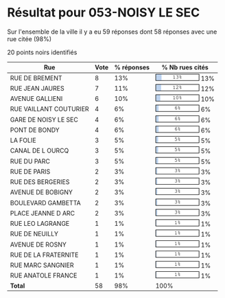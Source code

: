 # Résultat pour 053-NOISY LE SEC

Sur l'ensemble de la ville il y a eu 59 réponses dont 58 réponses avec une rue citée (98%)

20 points noirs identifiés

| Rue | Vote | % réponses | % Nb rues cités|
|-----|------|------------|----------------|
| RUE DE BREMENT | 8 | 13% | <img src="../../img/bar_13.gif" />&nbsp;13%|
| RUE JEAN JAURES | 7 | 11% | <img src="../../img/bar_12.gif" />&nbsp;12%|
| AVENUE GALLIENI | 6 | 10% | <img src="../../img/bar_10.gif" />&nbsp;10%|
| RUE VAILLANT COUTURIER | 4 | 6% | <img src="../../img/bar_6.gif" />&nbsp;6%|
| GARE DE NOISY LE SEC | 4 | 6% | <img src="../../img/bar_6.gif" />&nbsp;6%|
| PONT DE BONDY | 4 | 6% | <img src="../../img/bar_6.gif" />&nbsp;6%|
| LA FOLIE | 3 | 5% | <img src="../../img/bar_5.gif" />&nbsp;5%|
| CANAL DE L OURCQ | 3 | 5% | <img src="../../img/bar_5.gif" />&nbsp;5%|
| RUE DU PARC | 3 | 5% | <img src="../../img/bar_5.gif" />&nbsp;5%|
| RUE DE PARIS | 2 | 3% | <img src="../../img/bar_3.gif" />&nbsp;3%|
| RUE DES BERGERIES | 2 | 3% | <img src="../../img/bar_3.gif" />&nbsp;3%|
| AVENUE DE BOBIGNY | 2 | 3% | <img src="../../img/bar_3.gif" />&nbsp;3%|
| BOULEVARD GAMBETTA | 2 | 3% | <img src="../../img/bar_3.gif" />&nbsp;3%|
| PLACE JEANNE D ARC | 2 | 3% | <img src="../../img/bar_3.gif" />&nbsp;3%|
| RUE LEO LAGRANGE | 1 | 1% | <img src="../../img/bar_1.gif" />&nbsp;1%|
| RUE DE NEUILLY | 1 | 1% | <img src="../../img/bar_1.gif" />&nbsp;1%|
| AVENUE DE ROSNY | 1 | 1% | <img src="../../img/bar_1.gif" />&nbsp;1%|
| RUE DE LA FRATERNITE | 1 | 1% | <img src="../../img/bar_1.gif" />&nbsp;1%|
| RUE MARC SANGNIER | 1 | 1% | <img src="../../img/bar_1.gif" />&nbsp;1%|
| RUE ANATOLE FRANCE | 1 | 1% | <img src="../../img/bar_1.gif" />&nbsp;1%|
| **Total** | 58 | 98% | 100%|
